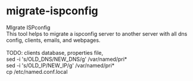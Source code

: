 # migrate-ispconfig
MIgrate ISPconfig<br>
This tool helps to migrate a ispconfig server to another server with all dns config, clients, emails, and webpages.<br>
<br>
TODO: clients database, properties file,<br>
sed -i 's/OLD_DNS/NEW_DNS/g' /var/named/pri*<br>
sed -i 's/OLD_IP/NEW_IP/g' /var/named/pri*<br>
cp /etc/named.conf.local<br>
